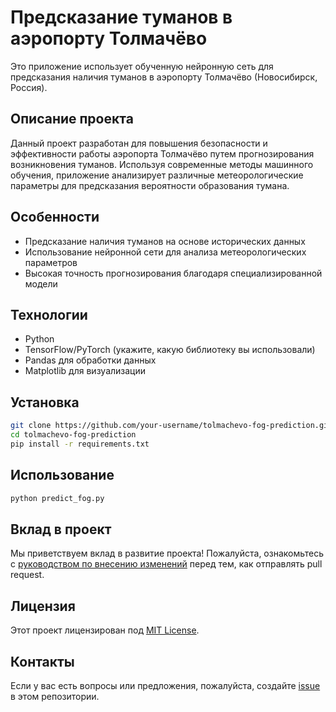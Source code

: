 # Предсказание туманов в аэропорту Толмачёво

Это приложение использует обученную нейронную сеть для предсказания наличия туманов в аэропорту Толмачёво (Новосибирск, Россия).

## Описание проекта

Данный проект разработан для повышения безопасности и эффективности работы аэропорта Толмачёво путем прогнозирования возникновения туманов. Используя современные методы машинного обучения, приложение анализирует различные метеорологические параметры для предсказания вероятности образования тумана.

## Особенности

- Предсказание наличия туманов на основе исторических данных
- Использование нейронной сети для анализа метеорологических параметров
- Высокая точность прогнозирования благодаря специализированной модели

## Технологии

- Python
- TensorFlow/PyTorch (укажите, какую библиотеку вы использовали)
- Pandas для обработки данных
- Matplotlib для визуализации

## Установка

```bash
git clone https://github.com/your-username/tolmachevo-fog-prediction.git
cd tolmachevo-fog-prediction
pip install -r requirements.txt
```

## Использование

```bash
python predict_fog.py
```

## Вклад в проект

Мы приветствуем вклад в развитие проекта! Пожалуйста, ознакомьтесь с [руководством по внесению изменений](CONTRIBUTING.md) перед тем, как отправлять pull request.

## Лицензия

Этот проект лицензирован под [MIT License](LICENSE).

## Контакты

Если у вас есть вопросы или предложения, пожалуйста, создайте [issue](https://github.com/your-username/tolmachevo-fog-prediction/issues) в этом репозитории.
